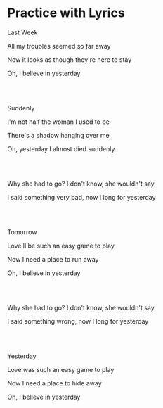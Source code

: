 # Practice with Lyrics

Last Week

All my troubles seemed so far away

Now it looks as though they're here to stay

Oh, I believe in yesterday

<br><br>

Suddenly

I'm not half the woman I used to be

There's a shadow hanging over me

Oh, yesterday I almost died suddenly


<br><br>


Why she had to go? I don't know, she wouldn't say

I said something very bad, now I long for yesterday


<br><br>

Tomorrow

Love'll be such an easy game to play

Now I need a place to run away

Oh, I believe in yesterday


<br><br>

Why she had to go? I don't know, she wouldn't say

I said something wrong, now I long for yesterday

<br><br>


Yesterday

Love was such an easy game to play

Now I need a place to hide away

Oh, I believe in yesterday

